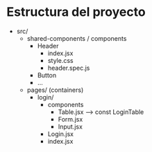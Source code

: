 # Estructura del proyecto

- src/
  - shared-components / components
    - Header
      - index.jsx
      - style.css
      - header.spec.js
    - Button
     - ...
  - pages/  (containers)
    - login/
      - components
        - Table.jsx --> const LoginTable
        - Form.jsx
        - Input.jsx
      - Login.jsx
      - index.jsx 
